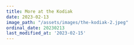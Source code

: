 ```yaml
---
title: More at the Kodiak
date: 2023-02-13
image_path: "/assets/images/the-kodiak-2.jpeg"
ordinal_date: 20230213
last_modified_at: '2023-02-15'
---
```


